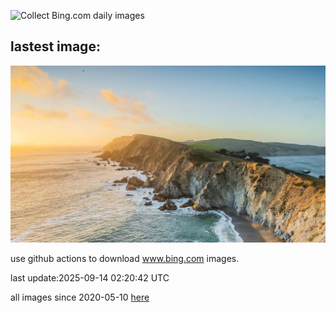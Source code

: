 ![Collect Bing.com daily images](https://github.com/counter2015/bing-daily-images/workflows/Collect%20Bing.com%20daily%20images/badge.svg)
## lastest image:
![](images/img.jpg)

use github actions to download www.bing.com images.

last update:2025-09-14 02:20:42 UTC

all images since 2020-05-10 [here](https://github.com/counter2015/bing-daily-images/tree/master/images) 
